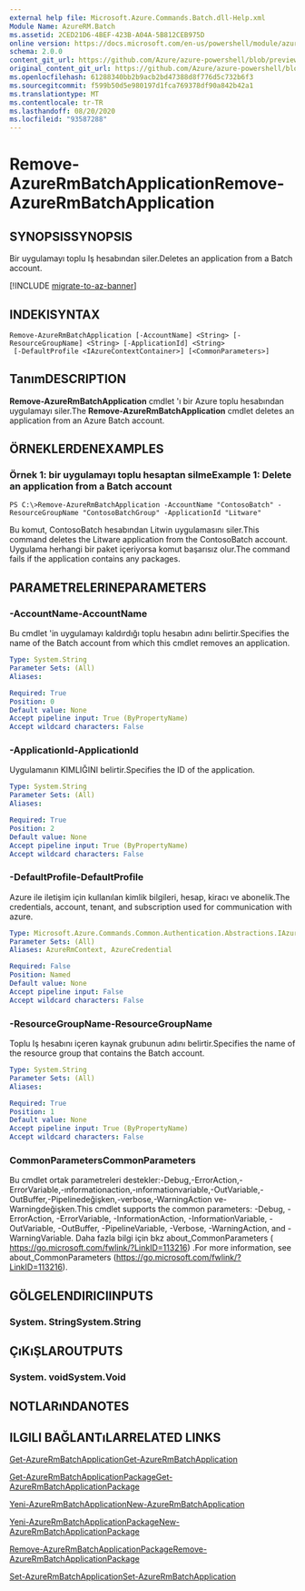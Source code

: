 ```yaml
---
external help file: Microsoft.Azure.Commands.Batch.dll-Help.xml
Module Name: AzureRM.Batch
ms.assetid: 2CED21D6-4BEF-423B-A04A-5B812CEB975D
online version: https://docs.microsoft.com/en-us/powershell/module/azurerm.batch/remove-azurermbatchapplication
schema: 2.0.0
content_git_url: https://github.com/Azure/azure-powershell/blob/preview/src/ResourceManager/AzureBatch/Commands.Batch/help/Remove-AzureRmBatchApplication.md
original_content_git_url: https://github.com/Azure/azure-powershell/blob/preview/src/ResourceManager/AzureBatch/Commands.Batch/help/Remove-AzureRmBatchApplication.md
ms.openlocfilehash: 61288340bb2b9acb2bd47388d8f776d5c732b6f3
ms.sourcegitcommit: f599b50d5e980197d1fca769378df90a842b42a1
ms.translationtype: MT
ms.contentlocale: tr-TR
ms.lasthandoff: 08/20/2020
ms.locfileid: "93587288"
---
```

# <span data-ttu-id="8872a-101">Remove-AzureRmBatchApplication</span><span class="sxs-lookup"><span data-stu-id="8872a-101">Remove-AzureRmBatchApplication</span></span>

## <span data-ttu-id="8872a-102">SYNOPSIS</span><span class="sxs-lookup"><span data-stu-id="8872a-102">SYNOPSIS</span></span>
<span data-ttu-id="8872a-103">Bir uygulamayı toplu Iş hesabından siler.</span><span class="sxs-lookup"><span data-stu-id="8872a-103">Deletes an application from a Batch account.</span></span>

[!INCLUDE [migrate-to-az-banner](../../includes/migrate-to-az-banner.md)]

## <span data-ttu-id="8872a-104">INDEKI</span><span class="sxs-lookup"><span data-stu-id="8872a-104">SYNTAX</span></span>

```
Remove-AzureRmBatchApplication [-AccountName] <String> [-ResourceGroupName] <String> [-ApplicationId] <String>
 [-DefaultProfile <IAzureContextContainer>] [<CommonParameters>]
```

## <span data-ttu-id="8872a-105">Tanım</span><span class="sxs-lookup"><span data-stu-id="8872a-105">DESCRIPTION</span></span>
<span data-ttu-id="8872a-106">**Remove-AzureRmBatchApplication** cmdlet 'ı bir Azure toplu hesabından uygulamayı siler.</span><span class="sxs-lookup"><span data-stu-id="8872a-106">The **Remove-AzureRmBatchApplication** cmdlet deletes an application from an Azure Batch account.</span></span>

## <span data-ttu-id="8872a-107">ÖRNEKLERDEN</span><span class="sxs-lookup"><span data-stu-id="8872a-107">EXAMPLES</span></span>

### <span data-ttu-id="8872a-108">Örnek 1: bir uygulamayı toplu hesaptan silme</span><span class="sxs-lookup"><span data-stu-id="8872a-108">Example 1: Delete an application from a Batch account</span></span>
```
PS C:\>Remove-AzureRmBatchApplication -AccountName "ContosoBatch" -ResourceGroupName "ContosoBatchGroup" -ApplicationId "Litware"
```

<span data-ttu-id="8872a-109">Bu komut, ContosoBatch hesabından Litwin uygulamasını siler.</span><span class="sxs-lookup"><span data-stu-id="8872a-109">This command deletes the Litware application from the ContosoBatch account.</span></span>
<span data-ttu-id="8872a-110">Uygulama herhangi bir paket içeriyorsa komut başarısız olur.</span><span class="sxs-lookup"><span data-stu-id="8872a-110">The command fails if the application contains any packages.</span></span>

## <span data-ttu-id="8872a-111">PARAMETRELERINE</span><span class="sxs-lookup"><span data-stu-id="8872a-111">PARAMETERS</span></span>

### <span data-ttu-id="8872a-112">-AccountName</span><span class="sxs-lookup"><span data-stu-id="8872a-112">-AccountName</span></span>
<span data-ttu-id="8872a-113">Bu cmdlet 'in uygulamayı kaldırdığı toplu hesabın adını belirtir.</span><span class="sxs-lookup"><span data-stu-id="8872a-113">Specifies the name of the Batch account from which this cmdlet removes an application.</span></span>

```yaml
Type: System.String
Parameter Sets: (All)
Aliases:

Required: True
Position: 0
Default value: None
Accept pipeline input: True (ByPropertyName)
Accept wildcard characters: False
```

### <span data-ttu-id="8872a-114">-ApplicationId</span><span class="sxs-lookup"><span data-stu-id="8872a-114">-ApplicationId</span></span>
<span data-ttu-id="8872a-115">Uygulamanın KIMLIĞINI belirtir.</span><span class="sxs-lookup"><span data-stu-id="8872a-115">Specifies the ID of the application.</span></span>

```yaml
Type: System.String
Parameter Sets: (All)
Aliases:

Required: True
Position: 2
Default value: None
Accept pipeline input: True (ByPropertyName)
Accept wildcard characters: False
```

### <span data-ttu-id="8872a-116">-DefaultProfile</span><span class="sxs-lookup"><span data-stu-id="8872a-116">-DefaultProfile</span></span>
<span data-ttu-id="8872a-117">Azure ile iletişim için kullanılan kimlik bilgileri, hesap, kiracı ve abonelik.</span><span class="sxs-lookup"><span data-stu-id="8872a-117">The credentials, account, tenant, and subscription used for communication with azure.</span></span>

```yaml
Type: Microsoft.Azure.Commands.Common.Authentication.Abstractions.IAzureContextContainer
Parameter Sets: (All)
Aliases: AzureRmContext, AzureCredential

Required: False
Position: Named
Default value: None
Accept pipeline input: False
Accept wildcard characters: False
```

### <span data-ttu-id="8872a-118">-ResourceGroupName</span><span class="sxs-lookup"><span data-stu-id="8872a-118">-ResourceGroupName</span></span>
<span data-ttu-id="8872a-119">Toplu Iş hesabını içeren kaynak grubunun adını belirtir.</span><span class="sxs-lookup"><span data-stu-id="8872a-119">Specifies the name of the resource group that contains the Batch account.</span></span>

```yaml
Type: System.String
Parameter Sets: (All)
Aliases:

Required: True
Position: 1
Default value: None
Accept pipeline input: True (ByPropertyName)
Accept wildcard characters: False
```

### <span data-ttu-id="8872a-120">CommonParameters</span><span class="sxs-lookup"><span data-stu-id="8872a-120">CommonParameters</span></span>
<span data-ttu-id="8872a-121">Bu cmdlet ortak parametreleri destekler:-Debug,-ErrorAction,-ErrorVariable,-ınformationaction,-ınformationvariable,-OutVariable,-OutBuffer,-Pipelinedeğişken,-verbose,-WarningAction ve-Warningdeğişken.</span><span class="sxs-lookup"><span data-stu-id="8872a-121">This cmdlet supports the common parameters: -Debug, -ErrorAction, -ErrorVariable, -InformationAction, -InformationVariable, -OutVariable, -OutBuffer, -PipelineVariable, -Verbose, -WarningAction, and -WarningVariable.</span></span> <span data-ttu-id="8872a-122">Daha fazla bilgi için bkz about_CommonParameters ( https://go.microsoft.com/fwlink/?LinkID=113216) .</span><span class="sxs-lookup"><span data-stu-id="8872a-122">For more information, see about_CommonParameters (https://go.microsoft.com/fwlink/?LinkID=113216).</span></span>

## <span data-ttu-id="8872a-123">GÖLGELENDIRICI</span><span class="sxs-lookup"><span data-stu-id="8872a-123">INPUTS</span></span>

### <span data-ttu-id="8872a-124">System. String</span><span class="sxs-lookup"><span data-stu-id="8872a-124">System.String</span></span>

## <span data-ttu-id="8872a-125">ÇıKıŞLAR</span><span class="sxs-lookup"><span data-stu-id="8872a-125">OUTPUTS</span></span>

### <span data-ttu-id="8872a-126">System. void</span><span class="sxs-lookup"><span data-stu-id="8872a-126">System.Void</span></span>

## <span data-ttu-id="8872a-127">NOTLARıNDA</span><span class="sxs-lookup"><span data-stu-id="8872a-127">NOTES</span></span>

## <span data-ttu-id="8872a-128">ILGILI BAĞLANTıLAR</span><span class="sxs-lookup"><span data-stu-id="8872a-128">RELATED LINKS</span></span>

[<span data-ttu-id="8872a-129">Get-AzureRmBatchApplication</span><span class="sxs-lookup"><span data-stu-id="8872a-129">Get-AzureRmBatchApplication</span></span>](./Get-AzureRmBatchApplication.md)

[<span data-ttu-id="8872a-130">Get-AzureRmBatchApplicationPackage</span><span class="sxs-lookup"><span data-stu-id="8872a-130">Get-AzureRmBatchApplicationPackage</span></span>](./Get-AzureRmBatchApplicationPackage.md)

[<span data-ttu-id="8872a-131">Yeni-AzureRmBatchApplication</span><span class="sxs-lookup"><span data-stu-id="8872a-131">New-AzureRmBatchApplication</span></span>](./New-AzureRmBatchApplication.md)

[<span data-ttu-id="8872a-132">Yeni-AzureRmBatchApplicationPackage</span><span class="sxs-lookup"><span data-stu-id="8872a-132">New-AzureRmBatchApplicationPackage</span></span>](./New-AzureRmBatchApplicationPackage.md)

[<span data-ttu-id="8872a-133">Remove-AzureRmBatchApplicationPackage</span><span class="sxs-lookup"><span data-stu-id="8872a-133">Remove-AzureRmBatchApplicationPackage</span></span>](./Remove-AzureRmBatchApplicationPackage.md)

[<span data-ttu-id="8872a-134">Set-AzureRmBatchApplication</span><span class="sxs-lookup"><span data-stu-id="8872a-134">Set-AzureRmBatchApplication</span></span>](./Set-AzureRmBatchApplication.md)


